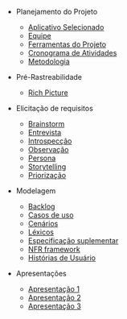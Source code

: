 - Planejamento do Projeto
    - [Aplicativo Selecionado](/planejamentoDoProjeto/appSelecionado.md)
    - [Equipe](/planejamentoDoProjeto/equipe.md)
    - [Ferramentas do Projeto](/planejamentoDoProjeto/ferramentas.md)
    - [Cronograma de Atividades](/planejamentoDoProjeto/cronograma.md)
    - [Metodologia](/planejamentoDoProjeto/metodologia.md)

- Pré-Rastreabilidade 
    - [Rich Picture](/planejamentoDoProjeto/richPicture.md)

- Elicitação de requisitos
    - [Brainstorm](/elicitacaoRequisitos/brainstorm.md)
    - [Entrevista](/elicitacaoRequisitos/entrevistas.md)
    - [Introspecção](/elicitacaoRequisitos/introspeccao.md)
    - [Observação](/elicitacaoRequisitos/observacao.md)
    - [Persona](/elicitacaoRequisitos/persona.md)
    - [Storytelling](/elicitacaoRequisitos/storytelling.md)
    - [Priorização](/elicitacaoRequisitos/priorizacao.md)

- Modelagem 
    - [Backlog](/modelagemRequisitos/backlog.md)
    - [Casos de uso](/modelagemRequisitos/casos_de_uso.md)
    - [Cenários](/modelagemRequisitos/cenarios.md)
    - [Léxicos](/modelagemRequisitos/lexicos.md)
    - [Especificação suplementar](/modelagemRequisitos/especificacao_suplementar.md)
    - [NFR framework](/modelagemRequisitos/NFR.md)
    - [Histórias de Usuário](/modelagemRequisitos/userstories.md)

- Apresentações
    - [Apresentação 1](/apresentacoes/apresentacao1.md)
    - [Apresentação 2](/apresentacoes/apresentacao2.md)
    - [Apresentação 3](/apresentacoes/apresentacao3.md)
